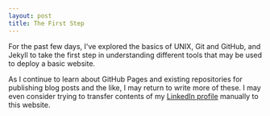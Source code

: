 ```yaml
---
layout: post
title: The First Step
---
```


For the past few days, I've explored the basics of UNIX, Git and GitHub, and Jekyll to take the first step in understanding different tools that may be used to deploy a basic website. 

As I continue to learn about GitHub Pages and existing repositories for publishing blog posts and the like, I may return to write more of these. I may even consider trying to transfer contents of my [LinkedIn profile](https://www.linkedin.com/in/nicholas-ngai-b4273210a) manually to this website.
